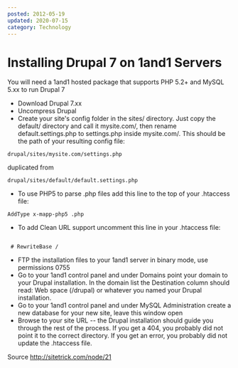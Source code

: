 ```yaml
---
posted: 2012-05-19
updated: 2020-07-15
category: Technology
---
```


# Installing Drupal 7 on 1and1 Servers

You will need a 1and1 hosted package that supports PHP 5.2+ and MySQL 5.xx to run Drupal 7

* Download Drupal 7.xx
* Uncompress Drupal
* Create your site's config folder in the sites/ directory. Just copy the default/ directory and call it mysite.com/, then rename default.settings.php to settings.php inside mysite.com/. This should be the path of your resulting config file:
```
drupal/sites/mysite.com/settings.php
```
duplicated from
```
drupal/sites/default/default.settings.php
```
* To use PHP5 to parse .php files add this line to the top of your .htaccess file:
```
AddType x-mapp-php5 .php
```
* To add Clean URL support uncomment this line in your .htaccess file:
```

 # RewriteBase /
```
* FTP the installation files to your 1and1 server in binary mode, use permissions 0755
* Go to your 1and1 control panel and under Domains point your domain to your Drupal installation. In the domain list the Destination column should read:
Web space (/drupal) or whatever you named your Drupal installation.
* Go to your 1and1 control panel and under MySQL Administration create a new database for your new site, leave this window open
* Browse to your site URL -- the Drupal installation should guide you through the rest of the process. If you get a 404, you probably did not point it to the correct directory. If you get an error, you probably did not update the .htaccess file.

Source http://sitetrick.com/node/21

